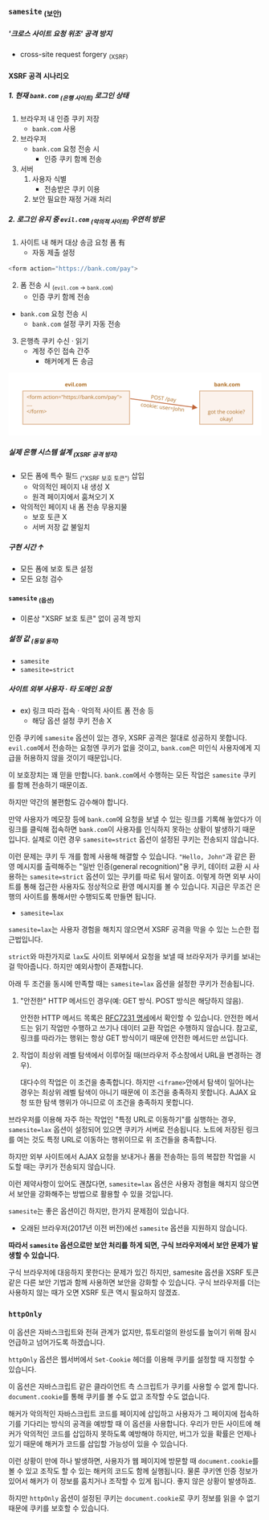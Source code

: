 ### `samesite` <sub>(보안)</sub>

##### '크로스 사이트 요청 위조' 공격 방지
- cross-site request forgery <sub>(XSRF)</sub>

#### XSRF 공격 시나리오

##### 1. 현재 `bank.com` <sub>(은행 사이트)</sub> 로그인 상태
1. 브라우저 내 인증 쿠키 저장
    - `bank.com` 사용
2. 브라우저
    - `bank.com` 요청 전송 시
      - 인증 쿠키 함께 전송
3. 서버
    1. 사용자 식별
        - 전송받은 쿠키 이용
    2. 보안 필요한 재정 거래 처리

##### 2. 로그인 유지 중 `evil.com` <sub>(악의적 사이트)</sub> 우연히 방문
1. 사이트 내 해커 대상 송금 요청 폼 有
    - 자동 제출 설정
```javascript
<form action="https://bank.com/pay">
```
2. 폼 전송 시 <sub>(`evil.com` → `bank.com`)</sub>
    - 인증 쿠키 함께 전송
- `bank.com` 요청 전송 시
  - `bank.com` 설정 쿠키 자동 전송
3. 은행측 쿠키 수신 · 읽기
    - 계정 주인 접속 간주
      - 해커에게 돈 송금

![cookie-xsrf](../../images/03/04/01/cookie-xsrf.svg)

##### 실제 은행 시스템 설계 <sub>(XSRF 공격 방지)</sub>
- 모든 폼에 특수 필드 <sub>("XSRF 보호 토큰")</sub> 삽입
  - 악의적인 페이지 내 생성 X
  - 원격 페이지에서 훔쳐오기 X
- 악의적인 페이지 내 폼 전송 무용지물
  - 보호 토큰 X
  - 서버 저장 값 불일치

##### 구현 시간 ↑
- 모든 폼에 보호 토큰 설정
- 모든 요청 검수

#### `samesite` <sub>(옵션)</sub>
- 이론상 "XSRF 보호 토큰" 없이 공격 방지

##### 설정 값 <sub>(동일 동작)</sub>
- `samesite`
- `samesite=strict`

##### 사이트 외부 사용자 · 타 도메인 요청
- ex\) 링크 따라 접속 · 악의적 사이트 폼 전송 등
  - 해당 옵션 설정 쿠키 전송 X

인증 쿠키에 `samesite` 옵션이 있는 경우, XSRF 공격은 절대로 성공하지 못합니다. `evil.com`에서 전송하는 요청엔 쿠키가 없을 것이고, `bank.com`은 미인식 사용자에게 지급을 허용하지 않을 것이기 때문입니다.

이 보호장치는 꽤 믿을 만합니다. `bank.com`에서 수행하는 모든 작업은 `samesite` 쿠키를 함께 전송하기 때문이죠.

하지만 약간의 불편함도 감수해야 합니다.

만약 사용자가 메모장 등에 `bank.com`에 요청을 보낼 수 있는 링크를 기록해 놓았다가 이 링크를 클릭해 접속하면 `bank.com`이 사용자를 인식하지 못하는 상황이 발생하기 때문입니다. 실제로 이런 경우 `samesite=strict` 옵션이 설정된 쿠키는 전송되지 않습니다.

이런 문제는 쿠키 두 개를 함께 사용해 해결할 수 있습니다. `"Hello, John"`과 같은 환영 메시지를 출력해주는 "일반 인증(general recognition)"용 쿠키, 데이터 교환 시 사용하는 `samesite=strict` 옵션이 있는 쿠키를 따로 둬서 말이죠. 이렇게 하면 외부 사이트를 통해 접근한 사용자도 정상적으로 환영 메시지를 볼 수 있습니다. 지급은 무조건 은행의 사이트를 통해서만 수행되도록 만들면 됩니다.

- `samesite=lax`

`samesite=lax`는 사용자 경험을 해치지 않으면서 XSRF 공격을 막을 수 있는 느슨한 접근법입니다.

`strict`와 마찬가지로 `lax`도 사이트 외부에서 요청을 보낼 때 브라우저가 쿠키를 보내는 걸 막아줍니다. 하지만 예외사항이 존재합니다.

아래 두 조건을 동시에 만족할 때는 `samesite=lax` 옵션을 설정한 쿠키가 전송됩니다.
1. "안전한" HTTP 메서드인 경우(예: GET 방식. POST 방식은 해당하지 않음).

    안전한 HTTP 메서드 목록은 [RFC7231 명세](https://datatracker.ietf.org/doc/html/rfc7231)에서 확인할 수 있습니다. 안전한 메서드는 읽기 작업만 수행하고 쓰기나 데이터 교환 작업은 수행하지 않습니다. 참고로, 링크를 따라가는 행위는 항상 GET 방식이기 때문에 안전한 메서드만 쓰입니다.

2. 작업이 최상위 레벨 탐색에서 이루어질 때(브라우저 주소창에서 URL을 변경하는 경우).

    대다수의 작업은 이 조건을 충족합니다. 하지만 `<iframe>`안에서 탐색이 일어나는 경우는 최상위 레벨 탐색이 아니기 때문에 이 조건을 충족하지 못합니다. AJAX 요청 또한 탐색 행위가 아니므로 이 조건을 충족하지 못합니다.

브라우저를 이용해 자주 하는 작업인 "특정 URL로 이동하기"를 실행하는 경우, `samesite=lax` 옵션이 설정되어 있으면 쿠키가 서버로 전송됩니다. 노트에 저장된 링크를 여는 것도 특정 URL로 이동하는 행위이므로 위 조건들을 충족합니다.

하지만 외부 사이트에서 AJAX 요청을 보내거나 폼을 전송하는 등의 복잡한 작업을 시도할 때는 쿠키가 전송되지 않습니다.

이런 제약사항이 있어도 괜찮다면, `samesite=lax` 옵션은 사용자 경험을 해치지 않으면서 보안을 강화해주는 방법으로 활용할 수 있을 것입니다.

`samesite`는 좋은 옵션이긴 하지만, 한가지 문제점이 있습니다.

- 오래된 브라우저(2017년 이전 버전)에선 `samesite` 옵션을 지원하지 않습니다.

**따라서 `samesite` 옵션으로만 보안 처리를 하게 되면, 구식 브라우저에서 보안 문제가 발생할 수 있습니다.**

구식 브라우저에 대응하지 못한다는 문제가 있긴 하지만, samesite 옵션을 XSRF 토큰 같은 다른 보안 기법과 함께 사용하면 보안을 강화할 수 있습니다. 구식 브라우저를 더는 사용하지 않는 때가 오면 XSRF 토큰 역시 필요하지 않겠죠.

### `httpOnly`
이 옵션은 자바스크립트와 전혀 관계가 없지만, 튜토리얼의 완성도를 높이기 위해 잠시 언급하고 넘어가도록 하겠습니다.

`httpOnly` 옵션은 웹서버에서 `Set-Cookie` 헤더를 이용해 쿠키를 설정할 때 지정할 수 있습니다.

이 옵션은 자바스크립트 같은 클라이언트 측 스크립트가 쿠키를 사용할 수 없게 합니다. `document.cookie`를 통해 쿠키를 볼 수도 없고 조작할 수도 없습니다.

해커가 악의적인 자바스크립트 코드를 페이지에 삽입하고 사용자가 그 페이지에 접속하기를 기다리는 방식의 공격을 예방할 때 이 옵션을 사용합니다. 우리가 만든 사이트에 해커가 악의적인 코드를 삽입하지 못하도록 예방해야 하지만, 버그가 있을 확률은 언제나 있기 때문에 해커가 코드를 삽입할 가능성이 있을 수 있습니다.

이런 상황이 만에 하나 발생하면, 사용자가 웹 페이지에 방문할 때 `document.cookie`를 볼 수 있고 조작도 할 수 있는 해커의 코드도 함께 실행됩니다. 물론 쿠키엔 인증 정보가 있어서 해커가 이 정보를 훔치거나 조작할 수 있게 됩니다. 좋지 않은 상황이 발생하죠.

하지만 `httpOnly` 옵션이 설정된 쿠키는 `document.cookie`로 쿠키 정보를 읽을 수 없기 때문에 쿠키를 보호할 수 있습니다.